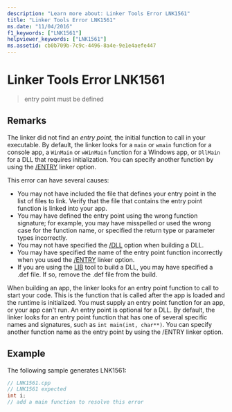 ```yaml
---
description: "Learn more about: Linker Tools Error LNK1561"
title: "Linker Tools Error LNK1561"
ms.date: "11/04/2016"
f1_keywords: ["LNK1561"]
helpviewer_keywords: ["LNK1561"]
ms.assetid: cb0b709b-7c9c-4496-8a4e-9e1e4aefe447
---
```

# Linker Tools Error LNK1561

> entry point must be defined

## Remarks

The linker did not find an *entry point*, the initial function to call in your executable. By default, the linker looks for a `main` or `wmain` function for a console app, a `WinMain` or `wWinMain` function for a Windows app, or `DllMain` for a DLL that requires initialization. You can specify another function by using the [/ENTRY](../../build/reference/entry-entry-point-symbol.md) linker option.

This error can have several causes:

- You may not have included the file that defines your entry point in the list of files to link. Verify that the file that contains the entry point function is linked into your app.
- You may have defined the entry point using the wrong function signature; for example, you may have misspelled or used the wrong case for the function name, or specified the return type or parameter types incorrectly.
- You may not have specified the [/DLL](../../build/reference/dll-build-a-dll.md) option when building a DLL.
- You may have specified the name of the entry point function incorrectly when you used the [/ENTRY](../../build/reference/entry-entry-point-symbol.md) linker option.
- If you are using the [LIB](../../build/reference/lib-reference.md) tool to build a DLL, you may have specified a .def file. If so, remove the .def file from the build.

When building an app, the linker looks for an entry point function to call to start your code. This is the function that is called after the app is loaded and the runtime is initialized. You must supply an entry point function for an app, or your app can't run. An entry point is optional for a DLL. By default, the linker looks for an entry point function that has one of several specific names and signatures, such as `int main(int, char**)`. You can specify another function name as the entry point by using the /ENTRY linker option.

## Example

The following sample generates LNK1561:

```cpp
// LNK1561.cpp
// LNK1561 expected
int i;
// add a main function to resolve this error
```

